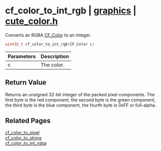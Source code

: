 # cf_color_to_int_rgb | [graphics](https://github.com/RandyGaul/cute_framework/blob/master/docs/graphics_readme.md) | [cute_color.h](https://github.com/RandyGaul/cute_framework/blob/master/include/cute_color.h)

Converts an RGBA [CF_Color](https://github.com/RandyGaul/cute_framework/blob/master/docs/graphics/cf_color.md) to an integer.

```cpp
uint32_t cf_color_to_int_rgb(CF_Color c)
```

Parameters | Description
--- | ---
c | The color.

## Return Value

Returns an unsigned 32-bit integer of the packed pixel components. The first byte is the red component, the second byte is
the green component, the third byte is the blue component, the fourth byte is 0xFF or full-alpha.

## Related Pages

[cf_color_to_pixel](https://github.com/RandyGaul/cute_framework/blob/master/docs/graphics/cf_color_to_pixel.md)  
[cf_color_to_string](https://github.com/RandyGaul/cute_framework/blob/master/docs/graphics/cf_color_to_string.md)  
[cf_color_to_int_rgba](https://github.com/RandyGaul/cute_framework/blob/master/docs/graphics/cf_color_to_int_rgba.md)  
